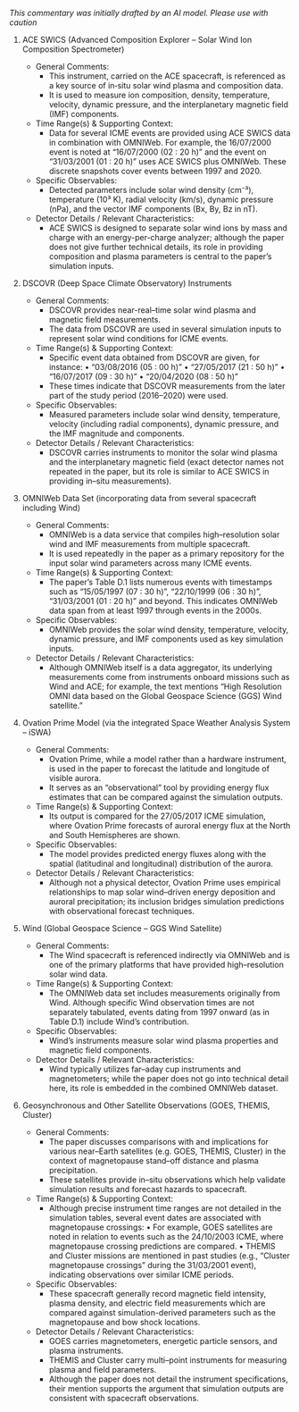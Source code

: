 _This commentary was initially drafted by an AI model. Please use with caution_

1. ACE SWICS (Advanced Composition Explorer – Solar Wind Ion Composition Spectrometer)
   - General Comments:
     - This instrument, carried on the ACE spacecraft, is referenced as a key source of in‐situ solar wind plasma and composition data.
     - It is used to measure ion composition, density, temperature, velocity, dynamic pressure, and the interplanetary magnetic field (IMF) components.
   - Time Range(s) & Supporting Context:
     - Data for several ICME events are provided using ACE SWICS data in combination with OMNIWeb. For example, the 16/07/2000 event is noted at “16/07/2000 (02 : 20 h)” and the event on “31/03/2001 (01 : 20 h)” uses ACE SWICS plus OMNIWeb. These discrete snapshots cover events between 1997 and 2020.
   - Specific Observables:
     - Detected parameters include solar wind density (cm⁻³), temperature (10³ K), radial velocity (km/s), dynamic pressure (nPa), and the vector IMF components (Bx, By, Bz in nT).
   - Detector Details / Relevant Characteristics:
     - ACE SWICS is designed to separate solar wind ions by mass and charge with an energy-per-charge analyzer; although the paper does not give further technical details, its role in providing composition and plasma parameters is central to the paper’s simulation inputs.

2. DSCOVR (Deep Space Climate Observatory) Instruments
   - General Comments:
     - DSCOVR provides near-real–time solar wind plasma and magnetic field measurements.
     - The data from DSCOVR are used in several simulation inputs to represent solar wind conditions for ICME events.
   - Time Range(s) & Supporting Context:
     - Specific event data obtained from DSCOVR are given, for instance:
       • “03/08/2016 (05 : 00 h)”
       • “27/05/2017 (21 : 50 h)”
       • “16/07/2017 (09 : 30 h)”
       • “20/04/2020 (08 : 50 h)”
     - These times indicate that DSCOVR measurements from the later part of the study period (2016–2020) were used.
   - Specific Observables:
     - Measured parameters include solar wind density, temperature, velocity (including radial components), dynamic pressure, and the IMF magnitude and components.
   - Detector Details / Relevant Characteristics:
     - DSCOVR carries instruments to monitor the solar wind plasma and the interplanetary magnetic field (exact detector names not repeated in the paper, but its role is similar to ACE SWICS in providing in–situ measurements).

3. OMNIWeb Data Set (incorporating data from several spacecraft including Wind)
   - General Comments:
     - OMNIWeb is a data service that compiles high–resolution solar wind and IMF measurements from multiple spacecraft.
     - It is used repeatedly in the paper as a primary repository for the input solar wind parameters across many ICME events.
   - Time Range(s) & Supporting Context:
     - The paper’s Table D.1 lists numerous events with timestamps such as “15/05/1997 (07 : 30 h)”, “22/10/1999 (06 : 30 h)”, “31/03/2001 (01 : 20 h)” and beyond. This indicates OMNIWeb data span from at least 1997 through events in the 2000s.
   - Specific Observables:
     - OMNIWeb provides the solar wind density, temperature, velocity, dynamic pressure, and IMF components used as key simulation inputs.
   - Detector Details / Relevant Characteristics:
     - Although OMNIWeb itself is a data aggregator, its underlying measurements come from instruments onboard missions such as Wind and ACE; for example, the text mentions “High Resolution OMNI data based on the Global Geospace Science (GGS) Wind satellite.”

4. Ovation Prime Model (via the integrated Space Weather Analysis System – iSWA)
   - General Comments:
     - Ovation Prime, while a model rather than a hardware instrument, is used in the paper to forecast the latitude and longitude of visible aurora.
     - It serves as an “observational” tool by providing energy flux estimates that can be compared against the simulation outputs.
   - Time Range(s) & Supporting Context:
     - Its output is compared for the 27/05/2017 ICME simulation, where Ovation Prime forecasts of auroral energy flux at the North and South Hemispheres are shown.
   - Specific Observables:
     - The model provides predicted energy fluxes along with the spatial (latitudinal and longitudinal) distribution of the aurora.
   - Detector Details / Relevant Characteristics:
     - Although not a physical detector, Ovation Prime uses empirical relationships to map solar wind–driven energy deposition and auroral precipitation; its inclusion bridges simulation predictions with observational forecast techniques.

5. Wind (Global Geospace Science – GGS Wind Satellite)
   - General Comments:
     - The Wind spacecraft is referenced indirectly via OMNIWeb and is one of the primary platforms that have provided high–resolution solar wind data.
   - Time Range(s) & Supporting Context:
     - The OMNIWeb data set includes measurements originally from Wind. Although specific Wind observation times are not separately tabulated, events dating from 1997 onward (as in Table D.1) include Wind’s contribution.
   - Specific Observables:
     - Wind’s instruments measure solar wind plasma properties and magnetic field components.
   - Detector Details / Relevant Characteristics:
     - Wind typically utilizes far–aday cup instruments and magnetometers; while the paper does not go into technical detail here, its role is embedded in the combined OMNIWeb dataset.

6. Geosynchronous and Other Satellite Observations (GOES, THEMIS, Cluster)
   - General Comments:
     - The paper discusses comparisons with and implications for various near–Earth satellites (e.g. GOES, THEMIS, Cluster) in the context of magnetopause stand–off distance and plasma precipitation.
     - These satellites provide in–situ observations which help validate simulation results and forecast hazards to spacecraft.
   - Time Range(s) & Supporting Context:
     - Although precise instrument time ranges are not detailed in the simulation tables, several event dates are associated with magnetopause crossings:
       • For example, GOES satellites are noted in relation to events such as the 24/10/2003 ICME, where magnetopause crossing predictions are compared.
       • THEMIS and Cluster missions are mentioned in past studies (e.g., “Cluster magnetopause crossings” during the 31/03/2001 event), indicating observations over similar ICME periods.
   - Specific Observables:
     - These spacecraft generally record magnetic field intensity, plasma density, and electric field measurements which are compared against simulation-derived parameters such as the magnetopause and bow shock locations.
   - Detector Details / Relevant Characteristics:
     - GOES carries magnetometers, energetic particle sensors, and plasma instruments.
     - THEMIS and Cluster carry multi–point instruments for measuring plasma and field parameters.
     - Although the paper does not detail the instrument specifications, their mention supports the argument that simulation outputs are consistent with spacecraft observations.
